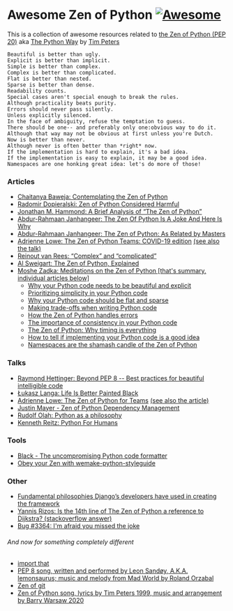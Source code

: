 # Awesome Zen of Python [![Awesome](https://cdn.rawgit.com/sindresorhus/awesome/d7305f38d29fed78fa85652e3a63e154dd8e8829/media/badge.svg)](https://github.com/sindresorhus/awesome)

This is a collection of awesome resources related to 
[the Zen of Python (PEP 20)](https://www.python.org/dev/peps/pep-0020/) 
aka [The Python Way](https://mail.python.org/pipermail/python-list/1999-June/001951.html) 
by [Tim Peters](https://en.wikipedia.org/wiki/Tim_Peters_(software_engineer)) 

    Beautiful is better than ugly.
    Explicit is better than implicit.
    Simple is better than complex.
    Complex is better than complicated.
    Flat is better than nested.
    Sparse is better than dense.
    Readability counts.
    Special cases aren't special enough to break the rules.
    Although practicality beats purity.
    Errors should never pass silently.
    Unless explicitly silenced.
    In the face of ambiguity, refuse the temptation to guess.
    There should be one-- and preferably only one:obvious way to do it.
    Although that way may not be obvious at first unless you're Dutch.
    Now is better than never.
    Although never is often better than *right* now.
    If the implementation is hard to explain, it's a bad idea.
    If the implementation is easy to explain, it may be a good idea.
    Namespaces are one honking great idea: let's do more of those!
    
### Articles
* [Chaitanya Baweja: Contemplating the Zen of Python](https://medium.com/better-programming/contemplating-the-zen-of-python-186722b833e5)
* [Radomir Dopieralski: Zen of Python Considered Harmful](http://sheep.art.pl/Zen%20of%20Python%20Considered%20Harmful)
* [Jonathan M. Hammond: A Brief Analysis of “The Zen of Python”](https://medium.com/@Pythonidaer/a-brief-analysis-of-the-zen-of-python-2bfd3b76edbf)
* [Abdur-Rahmaan Janhangeer: The Zen Of Python Is A Joke And Here Is Why](https://dev.to/abdurrahmaanj/the-zen-of-python-is-a-joke-and-here-is-why-you-should-not-take-it-too-seriously-508d)
* [Abdur-Rahmaan Janhangeer: The Zen of Python: As Related by Masters](https://dev.to/abdurrahmaanj/the-zen-of-python-as-related-by-masters-1p9i)
* [Adrienne Lowe: The Zen of Python Teams: COVID-19 edition](https://leadingwithspoons.com/2020/07/15/the-zen-of-python-teams-covid-19-edition/) [(see also the talk)](https://www.youtube.com/watch?v=WZ8FEB4J8-c)
* [Reinout van Rees: “Complex” and “complicated”](https://reinout.vanrees.org/weblog/2015/12/21/complex-complicated.html)
* [Al Sweigart: The Zen of Python, Explained](https://inventwithpython.com/blog/2018/08/17/the-zen-of-python-explained/)
* [Moshe Zadka: Meditations on the Zen of Python [that's summary, individual articles below]](https://orbifold.xyz/zen-of-python.html)
  * [Why your Python code needs to be beautiful and explicit](https://opensource.com/article/19/12/zen-python-beauty-clarity)
  * [Prioritizing simplicity in your Python code](https://opensource.com/article/19/12/zen-python-simplicity-complexity)
  * [Why your Python code should be flat and sparse](https://opensource.com/article/19/12/zen-python-flat-sparse)
  * [Making trade-offs when writing Python code](https://opensource.com/article/19/12/zen-python-trade-offs)
  * [How the Zen of Python handles errors](https://opensource.com/article/19/12/zen-python-errors)
  * [The importance of consistency in your Python code](https://opensource.com/article/19/12/zen-python-consistency)
  * [The Zen of Python: Why timing is everything](https://opensource.com/article/19/12/zen-python-timeliness)
  * [How to tell if implementing your Python code is a good idea](https://opensource.com/article/19/12/zen-python-implementation)
  * [Namespaces are the shamash candle of the Zen of Python](https://opensource.com/article/19/12/zen-python-namespaces)

### Talks
* [Raymond Hettinger: Beyond PEP 8 -- Best practices for beautiful intelligible code](https://www.youtube.com/watch?v=wf-BqAjZb8M)
* [Łukasz Langa: Life Is Better Painted Black](https://www.youtube.com/watch?v=esZLCuWs_2Y)
* [Adrienne Lowe: The Zen of Python for Teams](https://www.youtube.com/watch?v=WZ8FEB4J8-c) [(see also the article)](https://leadingwithspoons.com/2020/07/15/the-zen-of-python-teams-covid-19-edition/)
* [Justin Mayer - Zen of Python Dependency Management](https://www.youtube.com/watch?v=asL0dbN6pAY)
* [Rudolf Olah: Python as a philosophy](https://www.youtube.com/watch?v=zkjYOKLvZko)
* [Kenneth Reitz: Python For Humans](https://www.youtube.com/watch?v=Y97D8j6CAog)

### Tools
* [Black - The uncompromising Python code formatter](https://github.com/psf/black)
* [Obey your Zen with wemake-python-styleguide](https://github.com/wemake-services/wemake-python-styleguide)

### Other
* [Fundamental philosophies Django’s developers have used in creating the framework](https://docs.djangoproject.com/en/dev/misc/design-philosophies/)
* [Yannis Rizos: Is the 14th line of The Zen of Python a reference to Dijkstra? (stackoverflow answer)](https://softwareengineering.stackexchange.com/a/148794)
* [Bug #3364: I'm afraid you missed the joke](https://bugs.python.org/issue3364)

###### And now for something completely different
* [import that](https://github.com/pydanny/that)
* [PEP 8 song, written and performed by Leon Sandøy, A.K.A. lemonsaurus; music and melody from Mad World by Roland Orzabal](https://www.youtube.com/watch?v=hgI0p1zf31k)
* [Zen of git](https://tdhopper.com/blog/zen-of-git/)
* [Zen of Python song, lyrics by Tim Peters 1999, music and arrangement by Barry Warsaw 2020](https://www.youtube.com/watch?v=i6G6dmVJy74)
